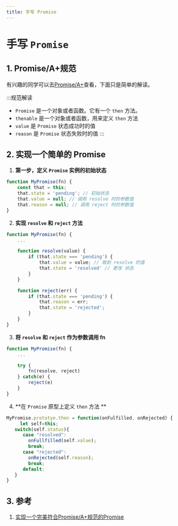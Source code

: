 ```yaml
---
title: 手写 Promise
---
```


# 手写 `Promise`


## 1. Promise/A+规范

有兴趣的同学可以去[Promise/A+](https://promisesaplus.com/)查看，下面只是简单的解读。

:::规范解读
- `Promise` 是一个对象或者函数。它有一个 `then` 方法。
- `thenable` 是一个对象或者函数，用来定义 `then` 方法
- `value` 是 `Promise` 状态成功时的值
- `reason` 是 `Promise` 状态失败时的值
:::


## 2. 实现一个简单的 Promise

1. **第一步，定义 `Promise` 实例的初始状态**
```js
function MyPromise(fn) {
    const that = this;
    that.state = 'pending'; // 初始状态
    that.value = null; // 调用 resolve 时的参数值
    that.reason = null; // 调用 reject 时的参数值
}
```

2. **实现 `resolve` 和 `reject` 方法**

```js
function MyPromise(fn) {
    ...

    function resolve(value) {
        if (that.state === 'pending') {
            that.value = value; // 取到 resolve 的值
            that.state = 'resolved' // 更改 状态
        }
    }

    function reject(err) {
        if (that.state === 'pending') {
            that.reason = err;
            that.state = 'rejected';
        }
    }
}
```
3. **将 `resolve` 和 `reject` 作为参数调用 fn**

```js
function MyPromise(fn) {
    ...

    try {
        fn(resolve, reject)
    } catch(e) {
        reject(e)
    }
}

```

4. **在 `Promise` 原型上定义 `then` 方法 **

```js
MyPromise.prototye.then = function(onFulfilled, onRejected) {
     let self=this;
   switch(self.status){
      case "resolved":
        onFullfilled(self.value);
        break;
      case "rejected":
        onRejected(self.reason);
        break;
      default:       
   }
}
```

## 3. 参考

1. [实现一个完美符合Promise/A+规范的Promise](https://github.com/forthealllight/blog/issues/4)